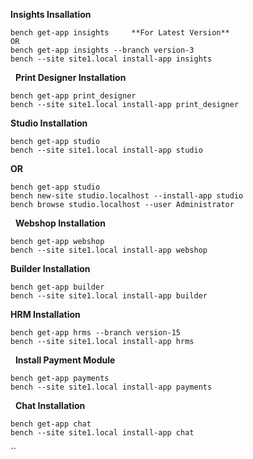 **Insights Insallation**   
```
bench get-app insights     **For Latest Version**
OR
bench get-app insights --branch version-3
bench --site site1.local install-app insights
````
 
**Print Designer Installation**  
```
bench get-app print_designer   
bench --site site1.local install-app print_designer   
```
**Studio Installation**
```
bench get-app studio   
bench --site site1.local install-app studio
```
**OR**
```
bench get-app studio
bench new-site studio.localhost --install-app studio
bench browse studio.localhost --user Administrator
````
 
**Webshop Installation**   
```
bench get-app webshop   
bench --site site1.local install-app webshop   
```
**Builder Installation**   
```
bench get-app builder   
bench --site site1.local install-app builder   
```

**HRM Installation**   
```
bench get-app hrms --branch version-15  
bench --site site1.local install-app hrms  
```
 
**Install Payment Module**   
```
bench get-app payments   
bench --site site1.local install-app payments   
```
 
**Chat Installation**
```
bench get-app chat    
bench --site site1.local install-app chat   
```
``
